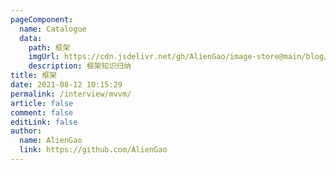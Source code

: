 ```yaml
---
pageComponent:
  name: Catalogue
  data:
    path: 框架
    imgUrl: https://cdn.jsdelivr.net/gh/AlienGao/image-store@main/blog/ui.4wbznjjh9rs0.png
    description: 框架知识归纳
title: 框架
date: 2021-08-12 10:15:29
permalink: /interview/mvvm/
article: false
comment: false
editLink: false
author:
  name: AlienGao
  link: https://github.com/AlienGao
---
```

